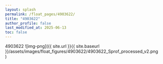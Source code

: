 ```yaml
---
layout: splash
permalink: /float_pages/4903622/
title: "4903622"
author_profile: false
last_modified_at: 2025-06-13
toc: false
---
```

 
4903622
![img-png]({{ site.url }}{{ site.baseurl }}/assets/images/float_figures/4903622/4903622_Sprof_processed_v2.png)
